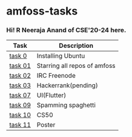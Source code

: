 # amfoss-tasks
### Hi! R Neeraja Anand of CSE'20-24  here.
Task | Description |
| --- | --- |
| <a href="https://github.com/TheNeerajaAnand/amfoss-tasks/task-00">task 0</a> | Installing Ubuntu |
| <a href="https://github.com/TheNeerajaAnand/amfoss-tasks/task-01">task 01</a> | Starring all repos of amfoss |
| <a href="https://github.com/TheNeerajaAnand/amfoss-tasks/task-02">task 02</a> | IRC Freenode |
| <a href="https://github.com/TheNeerajaAnand/amfoss-tasks/task-03">task 03</a> |Hackerrank(pending)|
| <a href="https://github.com/TheNeerajaAnand/amfoss-tasks/task-05">task 07</a> | UI(Flutter)  |
| <a href="https://github.com/TheNeerajaAnand/amfoss-tasks/task-06">task 09</a> | Spamming spaghetti  |
| <a href="https://github.com/TheNeerajaAnand/amfoss-tasks/task-07">task 10</a> | CS50 |
| <a href="https://github.com/TheNeerajaAnand/amfoss-tasks//task-08">task 11</a> | Poster |
